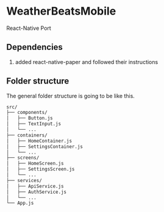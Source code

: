 # WeatherBeatsMobile

React-Native Port

## Dependencies

1. added react-native-paper and followed their instructions

## Folder structure

The general folder structure is going to be like this.

```bash
src/
├── components/
│   ├── Button.js
│   ├── TextInput.js
│   └── ...
├── containers/
│   ├── HomeContainer.js
│   ├── SettingsContainer.js
│   └── ...
├── screens/
│   ├── HomeScreen.js
│   ├── SettingsScreen.js
│   └── ...
├── services/
│   ├── ApiService.js
│   ├── AuthService.js
│   └── ...
└── App.js
```
